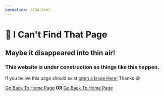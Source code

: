 ```yaml
---
permalink: /404.html
---
```

# 🤔 I Can't Find That Page
## Maybe it disappeared into thin air!
### This website is under construction so things like this happen.
If you belive this page should exist [open a Issue Here!](https://github.com/DuckMasterAl/DuckMasterAl.github.io/issues) Thanks :smile:

[Go Back To Home Page](https://duckmasteral.github.io/) __OR__ [Go Back To Home Page](https://duckmasteral.github.io/)
